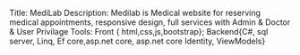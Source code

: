  Title: MediLab
 Description: Medilab is Medical website for reserving medical appointments, responsive design, full services with Admin & Doctor & User Privilage
 Tools: Front { html,css,js,bootstrap}; Backend{C#, sql server, Linq, Ef core,asp.net core, asp.net core Identity, ViewModels}
